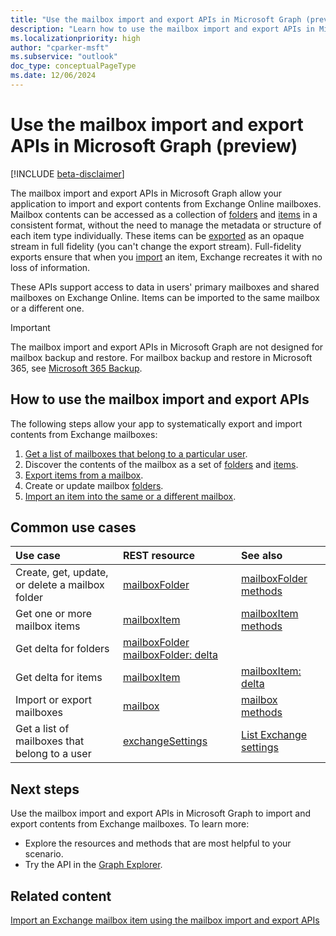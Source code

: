 ```yaml
---
title: "Use the mailbox import and export APIs in Microsoft Graph (preview)"
description: "Learn how to use the mailbox import and export APIs in Microsoft Graph to import and export contents from Exchange Online mailboxes."
ms.localizationpriority: high
author: "cparker-msft"
ms.subservice: "outlook"
doc_type: conceptualPageType
ms.date: 12/06/2024
---
```


# Use the mailbox import and export APIs in Microsoft Graph (preview)

[!INCLUDE [beta-disclaimer](../../includes/beta-disclaimer.md)]

The mailbox import and export APIs in Microsoft Graph allow your application to import and export contents from Exchange Online mailboxes. Mailbox contents can be accessed as a collection of [folders](./mailboxfolder.md) and [items](./mailboxitem.md) in a consistent format, without the need to manage the metadata or structure of each item type individually. These items can be [exported](../api/mailbox-exportitems.md) as an opaque stream in full fidelity (you can't change the export stream). Full-fidelity exports ensure that when you [import](../api/mailbox-createimportsession.md) an item, Exchange recreates it with no loss of information.

These APIs support access to data in users' primary mailboxes and shared mailboxes on Exchange Online. Items can be imported to the same mailbox or a different one.

> [!Important]
> The mailbox import and export APIs in Microsoft Graph are not designed for mailbox backup and restore. For mailbox backup and restore in Microsoft 365, see [Microsoft 365 Backup](/graph/backup-storage-concept-overview).

## How to use the mailbox import and export APIs

The following steps allow your app to systematically export and import contents from Exchange mailboxes:

1. [Get a list of mailboxes that belong to a particular user](../api/usersettings-list-exchange.md).
2. Discover the contents of the mailbox as a set of [folders](./mailboxfolder.md) and [items](./mailboxitem.md).
3. [Export items from a mailbox](../api/mailbox-exportitems.md).
4. Create or update mailbox [folders](./mailboxfolder.md).
5. [Import an item into the same or a different mailbox](../api/mailbox-createimportsession.md).

## Common use cases

| Use case                                             | REST resource                                                                  | See also                                 |
| :----------------------------------------------------| :---------------------------------------------------------------------------- | :----------------------------------------|
| Create, get, update, or delete a mailbox folder      | [mailboxFolder](../resources/mailboxfolder.md)               | [mailboxFolder methods](../resources/mailboxfolder.md#methods)     |
| Get one or more mailbox items                        | [mailboxItem](../resources/mailboxitem.md) | [mailboxItem methods](../resources/mailboxitem.md#methods) |
| Get delta for folders                                | [mailboxFolder](../resources/mailboxfolder.md)  [mailboxFolder: delta](../api/mailboxfolder-delta.md) |
| Get delta for items                                  | [mailboxItem](../resources/mailboxitem.md) | [mailboxItem: delta](../api/mailboxitem-delta.md) |
| Import or export mailboxes                           | [mailbox](../resources/mailbox.md) | [mailbox methods](../resources/mailboxitem.md#methods) |
| Get a list of mailboxes that belong to a user        | [exchangeSettings](../resources/exchangesettings.md) | [List Exchange settings](../api/usersettings-list-exchange.md) |

## Next steps

Use the mailbox import and export APIs in Microsoft Graph to import and export contents from Exchange mailboxes. To learn more:

- Explore the resources and methods that are most helpful to your scenario.
- Try the API in the [Graph Explorer](https://developer.microsoft.com/graph/graph-explorer).

## Related content

[Import an Exchange mailbox item using the mailbox import and export APIs](/graph/import-exchange-mailbox-item)